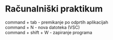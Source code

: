 # Računalniški praktikum
command + tab - premikanje po odprtih aplikacijah <br>
command + N - nova datoteka (VSC) <br>
command + shift + W - zapiranje programa <br>

